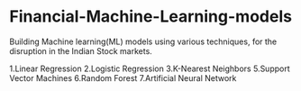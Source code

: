 # Financial-Machine-Learning-models
Building Machine learning(ML) models using various techniques, for the disruption in the Indian Stock markets.

1.Linear Regression
2.Logistic Regression
3.K-Nearest Neighbors
5.Support Vector Machines
6.Random Forest 
7.Artificial Neural Network

